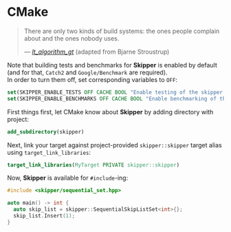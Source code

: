 # CMake

> There are only two kinds of build systems: the ones people complain about and the ones nobody uses.  
> 
> &mdash; <cite>[lt_algorithm_gt](https://www.reddit.com/r/cpp/comments/ihi37f/what_is_the_point_of_this_talk_just_making_fun_of/g34ex3x?utm_source=share&utm_medium=web2x&context=3)</cite>
> (adapted from Bjarne Stroustrup)

Note that building tests and benchmarks for __Skipper__ is enabled by default 
(and for that, `Catch2` and `Google/Benchmark` are required).  
In order to turn them off, set corresponding variables to `OFF`:
```cmake
set(SKIPPER_ENABLE_TESTS OFF CACHE BOOL "Enable testing of the skipper library")
set(SKIPPER_ENABLE_BENCHMARKS OFF CACHE BOOL "Enable benchmarking of the skipper library")
```

First things first, let CMake know about __Skipper__ by adding directory with project:
```cmake
add_subdirectory(skipper)
```

Next, link your target against project-provided `skipper::skipper` target alias using `target_link_libraries`:
```cmake
target_link_libraries(MyTarget PRIVATE skipper::skipper)
```

Now, __Skipper__ is available for `#include`-ing:
```cpp
#include <skipper/sequential_set.hpp>

auto main() -> int {
  auto skip_list = skipper::SequentialSkipListSet<int>{};
  skip_list.Insert(1);
}
```
